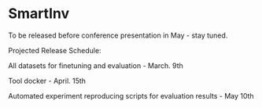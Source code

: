 # SmartInv

To be released before conference presentation in May - stay tuned. 

Projected Release Schedule:

All datasets for finetuning and evaluation - March. 9th 

Tool docker - April. 15th 

Automated experiment reproducing scripts for evaluation results - May 10th

